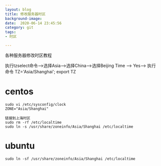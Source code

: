 ```yaml
---
layout: blog
title: 修改服务器时区
background-image: 
date:  2020-06-14 23:45:56
category: git
tags:
- 时区

---
```

各种服务器修改时区教程

执行tzselect命令-->选择Asia-->选择China-->选择Beijing Time --> Yes--> 执行命令 TZ='Asia/Shanghai'; export TZ

# centos
```
sudo vi /etc/sysconfig/clock
ZONE="Asia/Shanghai"

链接到上海时区
sudo rm -rf /etc/localtime
sudo ln -s /usr/share/zoneinfo/Asia/Shanghai /etc/localtime
```

# ubuntu
```
sudo ln -sf /usr/share/zoneinfo/Asia/Shanghai /etc/localtime
```
